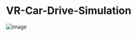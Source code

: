 # VR-Car-Drive-Simulation
![image](https://github.com/OphiliaFradarick/VR-Car-Drive-Simulation/assets/76613993/27208abf-1fd1-4b5d-bef7-c1b8406245c5)
